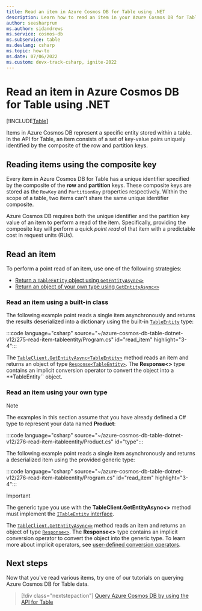 ```yaml
---
title: Read an item in Azure Cosmos DB for Table using .NET
description: Learn how to read an item in your Azure Cosmos DB for Table account using the .NET SDK
author: seesharprun
ms.author: sidandrews
ms.service: cosmos-db
ms.subservice: table
ms.devlang: csharp
ms.topic: how-to
ms.date: 07/06/2022
ms.custom: devx-track-csharp, ignite-2022
---
```


# Read an item in Azure Cosmos DB for Table using .NET

[!INCLUDE[Table](../includes/appliesto-table.md)]

Items in Azure Cosmos DB represent a specific entity stored within a table. In the API for Table, an item consists of a set of key-value pairs uniquely identified by the composite of the row and partition keys.

## Reading items using the composite key

Every item in Azure Cosmos DB for Table has a unique identifier specified by the composite of the **row** and **partition** keys. These composite keys are stored as the ``RowKey`` and ``PartitionKey`` properties respectively. Within the scope of a table, two items can't share the same unique identifier composite.

Azure Cosmos DB requires both the unique identifier and the partition key value of an item to perform a read of the item. Specifically, providing the composite key will perform a quick *point read* of that item with a predictable cost in request units (RUs).

## Read an item

To perform a point read of an item, use one of the following strategies:

* [Return a ``TableEntity`` object using ``GetEntityAsync<>``](#read-an-item-using-a-built-in-class)
* [Return an object of your own type using ``GetEntityAsync<>``](#read-an-item-using-your-own-type)

### Read an item using a built-in class

The following example point reads a single item asynchronously and returns the results deserialized into a dictionary using the built-in [``TableEntity``](/dotnet/api/azure.data.tables.tableentity) type:

:::code language="csharp" source="~/azure-cosmos-db-table-dotnet-v12/275-read-item-tableentity/Program.cs" id="read_item" highlight="3-4":::

The [``TableClient.GetEntityAsync<TableEntity>``](/dotnet/api/azure.data.tables.tableclient.getentityasync) method reads an item and returns an object of type [``Response<TableEntity>``](/dotnet/api/azure.response-1). The **Response\<\>** type contains an implicit conversion operator to convert the object into a **TableEntity`` object.

### Read an item using your own type

> [!NOTE]
> The examples in this section assume that you have already defined a C# type to represent your data named **Product**:
>
> :::code language="csharp" source="~/azure-cosmos-db-table-dotnet-v12/276-read-item-itableentity/Product.cs" id="type":::
>

The following example point reads a single item asynchronously and returns a deserialized item using the provided generic type:

:::code language="csharp" source="~/azure-cosmos-db-table-dotnet-v12/276-read-item-itableentity/Program.cs" id="read_item" highlight="3-4":::

> [!IMPORTANT]
> The generic type you use with the **TableClient.GetEntityAsync\<\>** method must implement the [``ITableEntity`` interface](/dotnet/api/azure.data.tables.itableentity).

The [``TableClient.GetEntityAsync<>``](/dotnet/api/azure.data.tables.tableclient.getentityasync) method reads an item and returns an object of type [``Response<>``](/dotnet/api/azure.response-1). The **Response\<\>** type contains an implicit conversion operator to convert the object into the generic type. To learn more about implicit operators, see [user-defined conversion operators](/dotnet/csharp/language-reference/operators/user-defined-conversion-operators).

## Next steps

Now that you've read various items, try one of our tutorials on querying Azure Cosmos DB for Table data.

> [!div class="nextstepaction"]
> [Query Azure Cosmos DB by using the API for Table](tutorial-query.md)
